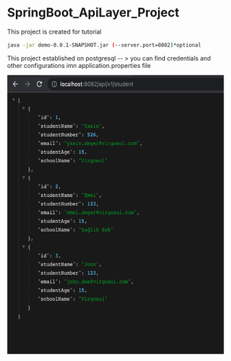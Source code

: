 # SpringBoot_ApiLayer_Project
This project is created for tutorial


```sh
java -jar demo-0.0.1-SNAPSHOT.jar (--server.port=8082)*optional

```

This project established on postgresql -- > you can find credentials and other configurations imn application.properties file

<img src="https://github.com/YasinDeger48/SpringBoot_ApiLayer_Project/blob/master/jsonget.png" width="550" height="650" />

